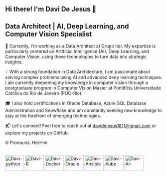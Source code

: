 ## Hi there! I'm Davi De Jesus 👋
## Data Architect | AI, Deep Learning, and Computer Vision Specialist

🚀 Currently, I'm working as a Data Architect at Grupo Iter. My expertise is particularly centered on Artificial Intelligence (AI), Deep Learning, and Computer Vision, using these technologies to turn data into strategic insights.

💡 With a strong foundation in Data Architecture, I am passionate about solving complex problems using AI and advanced deep learning techniques. I am currently deepening my knowledge in computer vision through a postgraduate program in Computer Vision Master at Pontifícia Universidade Católica do Rio de Janeiro (PUC-Rio).

🎓 I also hold certifications in Oracle Database, Azure SQL Database Administration and Snowflake and am constantly seeking new knowledge to stay at the forefront of emerging technologies.

📬 Let's connect! Feel free to reach out at davidejesus1811@gmail.com or explore my projects on GitHub.

🌐 Pronouns: He/Him

<div align="center">
  <a href="https://github.com/davidejesus18">
</div>
<div style="display: inline_block"><br>
<img align="center" alt="Davi-python" height="50" width="60" src="https://cdn.jsdelivr.net/gh/devicons/devicon/icons/python/python-original.svg" />
<img align="center" alt="Davi-R" height="50" width="60" src="https://cdn.jsdelivr.net/gh/devicons/devicon/icons/r/r-original.svg" />
<img align="center" alt="Davi-Docker" height="50" width=60" src="https://cdn.jsdelivr.net/gh/devicons/devicon/icons/docker/docker-plain.svg" />
<img align="center" alt="Davi-Oracle" height="50" width="60" src="https://cdn.jsdelivr.net/gh/devicons/devicon/icons/oracle/oracle-original.svg" />
<img align="center" alt="Davi-Ansible" height="50" width="60" src="https://cdn.jsdelivr.net/gh/devicons/devicon/icons/ansible/ansible-original-wordmark.svg" />
<img align="center" alt="Davi-Kube" height="50" width="60" src="https://cdn.jsdelivr.net/gh/devicons/devicon/icons/kubernetes/kubernetes-plain.svg" />
<img align="center" alt="Davi-Air" height="50" width="60" src="https://cwiki.apache.org/confluence/download/attachments/145723561/wordmark_1.svg"/>
</div>
 
##
#
